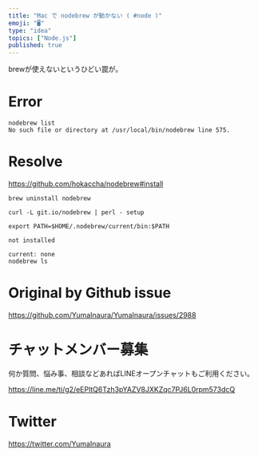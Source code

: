 ```yaml
---
title: "Mac で nodebrew が動かない ( #node )"
emoji: "🖥"
type: "idea"
topics: ["Node.js"]
published: true
---
```


brewが使えないというひどい罠が。

# Error

```
nodebrew list
No such file or directory at /usr/local/bin/nodebrew line 575.
```

# Resolve

https://github.com/hokaccha/nodebrew#install

```
brew uninstall nodebrew
```

```
curl -L git.io/nodebrew | perl - setup
```

```
export PATH=$HOME/.nodebrew/current/bin:$PATH
```

```
not installed

current: none
nodebrew ls
```


# Original by Github issue

https://github.com/YumaInaura/YumaInaura/issues/2988








<!-- Update From Qiita API -->

# チャットメンバー募集


何か質問、悩み事、相談などあればLINEオープンチャットもご利用ください。

https://line.me/ti/g2/eEPltQ6Tzh3pYAZV8JXKZqc7PJ6L0rpm573dcQ





# Twitter


https://twitter.com/YumaInaura


<!-- Update From Qiita API -->


